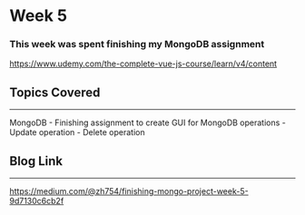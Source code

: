 # Week 5
### This week was spent finishing my MongoDB assignment

https://www.udemy.com/the-complete-vue-js-course/learn/v4/content


## Topics Covered 
---
MongoDB
	- Finishing assignment to create GUI for MongoDB operations
	- Update operation
	- Delete operation


## Blog Link
---
https://medium.com/@zh754/finishing-mongo-project-week-5-9d7130c6cb2f